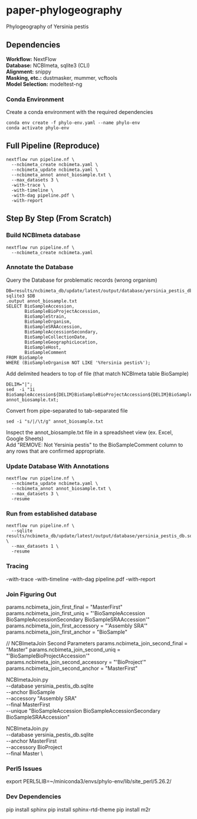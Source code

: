 # paper-phylogeography
Phylogeography of Yersinia pestis

## Dependencies
**Workflow:** NextFlow  
**Database:** NCBImeta, sqlite3 (CLI)  
**Alignment:** snippy  
**Masking, etc.:** dustmasker, mummer, vcftools   
**Model Selection:** modeltest-ng  

### Conda Environment
Create a conda environment with the required dependencies  
```
conda env create -f phylo-env.yaml --name phylo-env
conda activate phylo-env
```

## Full Pipeline (Reproduce)
```
nextflow run pipeline.nf \
  --ncbimeta_create ncbimeta.yaml \
  --ncbimeta_update ncbimeta.yaml \
  --ncbimeta_annot annot_biosample.txt \
  --max_datasets 3 \
  -with-trace \
  -with-timeline \
  -with-dag pipeline.pdf \
  -with-report
```

## Step By Step (From Scratch)

### Build NCBImeta database
```
nextflow run pipeline.nf \
  --ncbimeta_create ncbimeta.yaml
```

### Annotate the Database
Query the Database for problematic records (wrong organism)
```
DB=results/ncbimeta_db/update/latest/output/database/yersinia_pestis_db.sqlite
sqlite3 $DB
.output annot_biosample.txt
SELECT BioSampleAccession,
       BioSampleBioProjectAccession,
       BioSampleStrain,
       BioSampleOrganism,
       BioSampleSRAAccession,
       BioSampleAccessionSecondary,
       BioSampleCollectionDate,
       BioSampleGeographicLocation,
       BioSampleHost,
       BioSampleComment
FROM BioSample
WHERE (BioSampleOrganism NOT LIKE '%Yersinia pestis%');
```
Add delimited headers to top of file (that match NCBImeta table BioSample)
```
DELIM="|";
sed  -i "1i BioSampleAccession${DELIM}BioSampleBioProjectAccession${DELIM}BioSampleStrain${DELIM}BioSampleOrganism${DELIM}BioSampleSRAAccession${DELIM}BioSampleAccessionSecondary${DELIM}BioSampleCollectionDate${DELIM}BioSampleGeographicLocation${DELIM}BioSampleHost${DELIM}BioSampleComment" annot_biosample.txt;
```
Convert from pipe-separated to tab-separated file
```
sed -i "s/|/\t/g" annot_biosample.txt
```
Inspect the annot_biosample.txt file in a spreadsheet view (ex. Excel, Google Sheets)  
Add "REMOVE: Not Yersinia pestis" to the BioSampleComment column to any rows that are confirmed appropriate.  


### Update Database With Annotations
```
nextflow run pipeline.nf \
  --ncbimeta_update ncbimeta.yaml \
  --ncbimeta_annot annot_biosample.txt \
  --max_datasets 3 \
  -resume
```

### Run from established database
```
nextflow run pipeline.nf \
  --sqlite results/ncbimeta_db/update/latest/output/database/yersinia_pestis_db.sqlite \
  --max_datasets 1 \
  -resume
```

### Tracing
-with-trace
-with-timeline
-with-dag pipeline.pdf
-with-report

### Join Figuring Out
params.ncbimeta_join_first_final = "MasterFirst"
params.ncbimeta_join_first_uniq = "'BioSampleAccession BioSampleAccessionSecondary BioSampleSRAAccession'"
params.ncbimeta_join_first_accessory = "'Assembly SRA'"
params.ncbimeta_join_first_anchor = "BioSample"

// NCBImetaJoin Second Parameters
params.ncbimeta_join_second_final = "Master"
params.ncbimeta_join_second_uniq = "'BioSampleBioProjectAccession'"
params.ncbimeta_join_second_accessory = "'BioProject'"
params.ncbimeta_join_second_anchor = "MasterFirst"

NCBImetaJoin.py \
  --database yersinia_pestis_db.sqlite \
  --anchor BioSample \
  --accessory "Assembly SRA" \
  --final MasterFirst \
  --unique "BioSampleAccession BioSampleAccessionSecondary BioSampleSRAAccession"

NCBImetaJoin.py \
  --database yersinia_pestis_db.sqlite \
  --anchor MasterFirst \
  --accessory BioProject \
  --final Master \

### Perl5 Issues
export PERL5LIB=~/miniconda3/envs/phylo-env/lib/site_perl/5.26.2/

### Dev Dependencies
pip install sphinx
pip install sphinx-rtd-theme
pip install m2r

